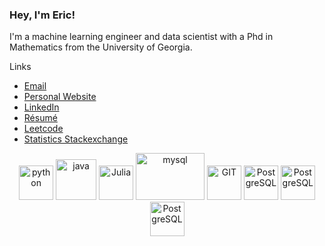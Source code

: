 ### Hey, I'm Eric!

I'm a machine learning engineer and data scientist with a Phd in Mathematics from the University of Georgia.

Links
- [Email](mailto:e.l.perkerson@gmail.com)
- [Personal Website](https://www.ericperkerson.com/)
- [LinkedIn](https://www.linkedin.com/in/eric-perkerson)
- [Résumé](https://www.ericperkerson.com/resume.pdf)
- [Leetcode](https://leetcode.com/eric-perkerson/)
- [Statistics Stackexchange](https://stats.stackexchange.com/users/256670/eric-perkerson)

<p align="center">
      <img src="https://www.vectorlogo.zone/logos/python/python-icon.svg" alt="python" width="55" height="55"/>
      <img src="https://www.vectorlogo.zone/logos/java/java-icon.svg" alt="java" width="65" height="65"/>
      <img src="https://www.vectorlogo.zone/logos/julialang/julialang-icon.svg" alt="Julia" width="55" height="55" />  
      <img src="https://www.vectorlogo.zone/logos/mysql/mysql-ar21.svg" alt="mysql" width="110" height="75"/>
      <img src="https://www.vectorlogo.zone/logos/git-scm/git-scm-icon.svg" alt="GIT" width="55" height="55"/>
      <img src="https://www.vectorlogo.zone/logos/postgresql/postgresql-icon.svg" alt="PostgreSQL" width="55" height="55" />
      <img src="https://www.vectorlogo.zone/logos/r-project/r-project-icon.svg" alt="PostgreSQL" width="55" height="55" />
      <img src="https://www.vectorlogo.zone/logos/numpy/numpy-icon.svg" alt="PostgreSQL" width="55" height="55" />
</p>

<!--
**eric-perkerson/eric-perkerson** is a ✨ _special_ ✨ repository because its `README.md` (this file) appears on your GitHub profile.

Here are some ideas to get you started:

- 🔭 I’m currently working on ...
- 🌱 I’m currently learning ...
- 👯 I’m looking to collaborate on ...
- 🤔 I’m looking for help with ...
- 💬 Ask me about ...
- 📫 How to reach me: ...
- 😄 Pronouns: ...
- ⚡ Fun fact: ...


## Links

<p align="center">
  <a href="https://ericperkerson.com"><img src="https://img.icons8.com/fluent/96/000000/domain.png" alt="personalwebsite"/></a>
  <a href="mailto:e.l.perkerson@gmail.com"><img src="https://img.icons8.com/color/96/000000/gmail.png" alt="email"/></a>
  <a href="https://www.linkedin.com/in/eric-perkerson"><img src="https://img.icons8.com/color/96/000000/linkedin.png" alt="linkedin"/></a>
  <a href="https://stackoverflow.com/users/4027349/mathieu-ledru"><img src="https://img.icons8.com/color/96/000000/stackoverflow.png" alt="stackoverflow"/></a>
</p>

-->
